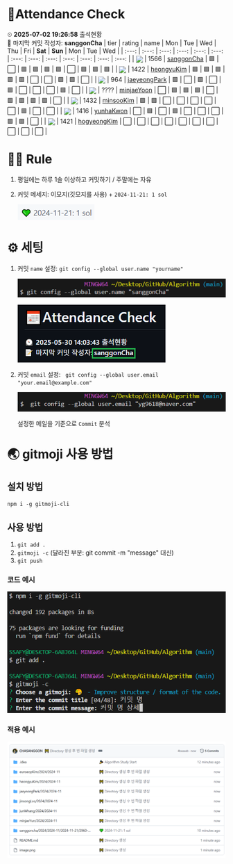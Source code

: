 <!-- Attendance Section -->
# 📅Attendance Check

⏲ **2025-07-02 19:26:58** 출석현황<br>📝 마지막 커밋 작성자: **sanggonCha**
| tier | rating | name | Mon | Tue | Wed | Thu | Fri | **Sat** | **Sun** | Mon | Tue | Wed |
| :---: | :---: | :---: | :---: | :---: | :---: | :---: | :---: | :---: | :---: | :---: | :---: | :---: |
| <img src="https://static.solved.ac/tier_small/15.svg" width="20" style="vertical-align: middle;" /> | 1566  | [sanggonCha](https://solved.ac/profile/yg9618) | 🟩 | ⬜ | 🟩 | 🟩 | 🟩 | 🟩 | ⬜ | 🟩 | 🟩 | 🟩 |
| <img src="https://static.solved.ac/tier_small/15.svg" width="20" style="vertical-align: middle;" /> | 1422  | [heongyuKim](https://solved.ac/profile/khg6436) | 🟩 | 🟩 | 🟩 | 🟩 | 🟩 | ⬜ | ⬜ | 🟩 | 🟩 | ⬜ |
| <img src="https://static.solved.ac/tier_small/12.svg" width="20" style="vertical-align: middle;" /> | 964  | [jaeyeongPark](https://solved.ac/profile/pjy980526) | 🟩 | ⬜ | 🟩 | ⬜ | 🟩 | ⬜ | ⬜ | ⬜ | 🟩 | ⬜ |
| <img src="https://static.solved.ac/tier_small/0.svg" width="20" style="vertical-align: middle;" /> | ????  | [minjaeYoon]( ) | ⬜ | 🟩 | 🟩 | 🟩 | ⬜ | 🟩 | 🟩 | 🟩 | 🟩 | ⬜ |
| <img src="https://static.solved.ac/tier_small/15.svg" width="20" style="vertical-align: middle;" /> | 1432  | [minsooKim](https://solved.ac/profile/kei03016) | 🟩 | 🟩 | ⬜ | ⬜ | ⬜ | ⬜ | ⬜ | 🟩 | ⬜ | ⬜ |
| <img src="https://static.solved.ac/tier_small/15.svg" width="20" style="vertical-align: middle;" /> | 1416  | [yunhaKwon](https://solved.ac/profile/ellen4421) | ⬜ | 🟩 | ⬜ | 🟩 | ⬜ | ⬜ | ⬜ | 🟩 | 🟩 | ⬜ |
| <img src="https://static.solved.ac/tier_small/15.svg" width="20" style="vertical-align: middle;" /> | 1421  | [hogyeongKim](https://solved.ac/profile/rlaghtl2) | ⬜ | ⬜ | ⬜ | ⬜ | ⬜ | ⬜ | ⬜ | ⬜ | ⬜ | ⬜ |

<!-- Rules Section -->
# 🏳‍🌈 Rule
1. 평일에는 하루 1솔 이상하고 커밋하기 / 주말에는 자유
2. 커밋 메세지: 이모지(깃모지를 사용) +  `2024-11-21: 1 sol`

    ![alt text](images/image-2.png)


# ⚙ 세팅
1. 커밋 `name` 설정: `git config --global user.name "yourname"`

    ![alt text](images/image-3.png)

    ![alt text](images/image-5.png)

2. 커밋 `email` 설정: ` git config --global user.email "your.email@example.com"`

    ![alt text](images/image-4.png)

    설정한 메일을 기준으로 `Commit` 분석

# 🌏 gitmoji 사용 방법
## 설치 방법
`npm i -g gitmoji-cli`

## 사용 방법
1. `git add .`
2. `gitmoji -c` (달라진 부분: git commit -m "message" 대신)
3. `git push`

### 코드 예시
![alt text](images/image.png)

### 적용 예시
![alt text](images/image-1.png)
